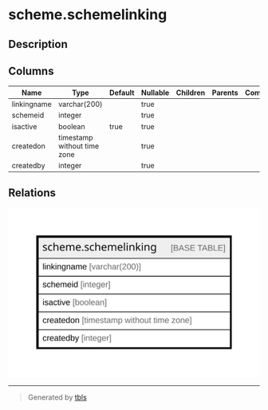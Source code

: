# scheme.schemelinking

## Description

## Columns

| Name | Type | Default | Nullable | Children | Parents | Comment |
| ---- | ---- | ------- | -------- | -------- | ------- | ------- |
| linkingname | varchar(200) |  | true |  |  |  |
| schemeid | integer |  | true |  |  |  |
| isactive | boolean | true | true |  |  |  |
| createdon | timestamp without time zone |  | true |  |  |  |
| createdby | integer |  | true |  |  |  |

## Relations

![er](scheme.schemelinking.svg)

---

> Generated by [tbls](https://github.com/k1LoW/tbls)
